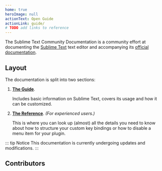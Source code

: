 ```yaml
---
home: true
heroImage: null
actionText: Open Guide
actionLink: guide/
# TODO add links to reference
---
```

The Sublime Text Community Documentation 
is a community effort 
at documenting the [Sublime Text][] text editor
and accompanying its [official documentation][].

[Sublime Text]: https://sublimetext.com/
[official documentation]: https://sublimetext.com/docs/3/


## Layout

The documentation is split into two sections:

1. **[The Guide](/guide/)**.

   Includes basic information on Sublime Text,
   covers its usage
   and how it can be customized.

2. **[The Reference](/reference/)**.
   *(For experienced users.)*

   This is where you can look up
   (almost) all the details you need to know
   about how to structure your custom key bindings
   or how to disable a menu item for your plugin.

<!-- TODO mention FAQ, once filled -->

::: tip Notice
This documentation is currently undergoing updates and modifications.
:::

## Contributors

<Contributors user="sublimetext-io" repo="docs.sublimetext.io" :show-title="false"></Contributors>
